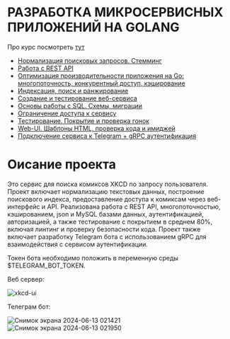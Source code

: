 # РАЗРАБОТКА МИКРОСЕРВИСНЫХ ПРИЛОЖЕНИЙ НА GOLANG

Про курс посмотреть [тут](https://careers.yadro.com/practical-courses/golang/)

-   [Нормализация поисковых запросов. Стемминг](https://github.com/sgsoul/golangYADRO/tree/Normalization-of-search-queries-Stemming)
-   [Работа с REST API](https://github.com/sgsoul/golangYADRO/tree/REST-API)
-   [Оптимизация производительности приложения на Go: многопоточность, конкурентный доступ, кэширование](https://github.com/sgsoul/golangYADRO/tree/Performance-optimization)
-   [Индексация, поиск и ранжирование](https://github.com/sgsoul/golangYADRO/tree/Indexing-search-ranking)
-   [Создание и тестирование веб-сервиса](https://github.com/sgsoul/golangYADRO/tree/Web-service)
-   [Основы работы с SQL. Схемы, миграции](https://github.com/sgsoul/golangYADRO/tree/SQL-database)
-   [Ограничение доступа к сервису](https://github.com/sgsoul/golangYADRO/tree/Access-to-the-service)
-   [Тестирование. Покрытие и проверка гонок](https://github.com/sgsoul/golangYADRO/tree/Testing-and-verification)
-   [Web-UI. Шаблоны HTML, проверка кода и имиджей](https://github.com/sgsoul/golangYADRO/tree/Web-UI)
-   [Подключение сервиса к Telegram + gRPC аутентификация](https://github.com/sgsoul/golangYADRO/tree/gRPC-n-TGbot)

 # Оисание проекта
Это сервис для поиска комиксов XKCD по запросу пользователя. Проект включает нормализацию текстовых данных, построение поискового индекса, предоставление доступа к комиксам через веб-интерфейс и API. Реализована работа с REST API, многопоточностью, кэшированием, json и MySQL базами данных, аутентификацией, авторизацией, а также тестирование с покрытием в среднем 80%, включая линтинг и проверку безопасности кода.
Проект также включает разработку Telegram бота с использованием gRPC для взаимодействия с сервисом аутентификации.

Токен бота необходимо положить в переменную среды $TELEGRAM_BOT_TOKEN.

Веб сервер:

![xkcd-ui](https://github.com/sgsoul/golangYADRO/assets/93263659/d7197a98-a904-41a2-a0a0-4fb9788a5e28)

Телеграм бот:

![Снимок экрана 2024-06-13 021421](https://github.com/sgsoul/golangYADRO/assets/93263659/4e69faeb-cd0c-49bb-bb83-8bf331696578)
![Снимок экрана 2024-06-13 021950](https://github.com/sgsoul/golangYADRO/assets/93263659/e791dd8d-8058-4d7f-a624-e15fabd9c929)

